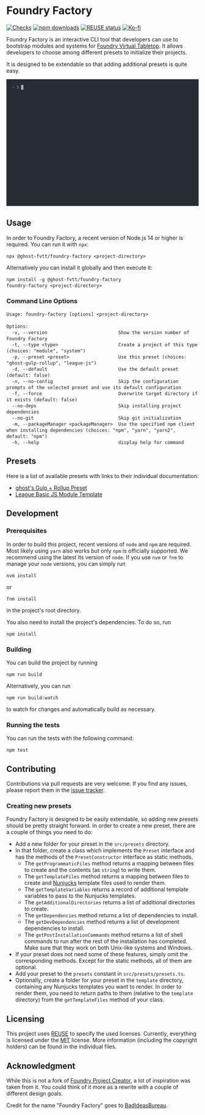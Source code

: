 <!--
SPDX-FileCopyrightText: 2022 Johannes Loher

SPDX-License-Identifier: MIT
-->

# Foundry Factory

[![Checks](https://github.com/ghost-fvtt/foundry-factory/workflows/CI/badge.svg)](https://github.com/ghost-fvtt/foundry-factory/actions)
[![npm downloads](https://img.shields.io/npm/dm/@ghost-fvtt/foundry-factory?color=orange&logo=npm)](https://www.npmjs.com/package/@ghost-fvtt/foundry-factory)
[![REUSE status](https://api.reuse.software/badge/github.com/ghost-fvtt/foundry-factory)](https://api.reuse.software/info/github.com/ghost-fvtt/foundry-factory)
[![Ko-fi](https://img.shields.io/badge/Ko--fi-ghostfvtt-00B9FE?logo=kofi)](https://ko-fi.com/ghostfvtt)


Foundry Factory is an interactive CLI tool that developers can use to
bootstrap modules and systems for [Foundry Virtual Tabletop]. It allows
developers to choose among different presets to initialize their projects.

It is designed to be extendable so that adding additional presets is quite easy.

[![Foundry Factory Demo](./img/demo.gif)](./img/demo.gif)

## Usage

In order to Foundry Factory, a recent version of Node.js 14 or higher is required. You can run it with `npx`:

```
npx @ghost-fvtt/foundry-factory <project-directory>
```

Alternatively you can install it globally and then execute it:

```
npm install -g @ghost-fvtt/foundry-factory
foundry-factory <project-directory>
```

### Command Line Options

```
Usage: foundry-factory [options] <project-directory>

Options:
  -v, --version                          Show the version number of Foundry Factory
  -t, --type <type>                      Create a project of this type (choices: "module", "system")
  -p, --preset <preset>                  Use this preset (choices: "ghost-gulp-rollup", "league-js")
  -d, --default                          Use the default preset (default: false)
  -n, --no-config                        Skip the configuration prompts of the selected preset and use its default configuration
  -f, --force                            Overwrite target directory if it exists (default: false)
  --no-deps                              Skip installing project dependencies
  --no-git                               Skip git initialization
  -m, --packageManager <packageManager>  Use the specified npm client when installing dependencies (choices: "npm", "yarn", "yarn2", default: "npm")
  -h, --help                             display help for command
```

## Presets

Here is a list of available presets with links to their individual
documentation:

- [ghost's Gulp + Rollup Preset](./src/presets/ghost-gulp-rollup/README.md)
- [League Basic JS Module Template](https://github.com/League-of-Foundry-Developers/FoundryVTT-Module-Template/blob/master/README.md)

## Development

### Prerequisites

In order to build this project, recent versions of `node` and `npm` are
required. Most likely using `yarn` also works but only `npm` is officially
supported. We recommend using the latest lts version of `node`. If you use `nvm`
or `fnm` to manage your `node` versions, you can simply run

```
nvm install
```

or

```
fnm install
```

in the project's root directory.

You also need to install the project's dependencies. To do so, run

```
npm install
```

### Building

You can build the project by running

```
npm run build
```

Alternatively, you can run

```
npm run build:watch
```

to watch for changes and automatically build as necessary.

### Running the tests

You can run the tests with the following command:

```
npm test
```

## Contributing

Contributions via pull requests are very welcome. If you find any issues, please
report them in the [issue tracker].

### Creating new presets

Foundry Factory is designed to be easily extendable, so adding new presets
should be pretty straight forward. In order to create a new preset, there are a
couple of things you need to do:
- Add a new folder for your preset in the `src/presets` directory.
- In that folder, create a class which implements the `Preset` interface and has
  the methods of the `PresetConstructor` interface as static methods.
  - The `getProgrammaticFiles` method returns a mapping between files to create
    and the contents (as `string`) to write them.
  - The `getTemplateFiles` method returns a mapping between files to create and
    [Nunjucks] template files used to render them.
  - The `getTemplateVariables` returns a record of additional template variables
    to pass to the Nunjucks templates.
  - The `getAdditionalDirectories` returns a list of additional directories to
    create.
  - The `getDependencies` method returns a list of dependencies to install.
  - The `getDevDependencies` method returns a list of development dependencies
    to install.
  - The `getPostInstallationCommands` method returns a list of shell commands to
    run after the rest of the installation has completed. Make sure that they
    work on both Unix-like systems and Windows.
- If your preset does not need some of these features, simply omit the
  corresponding methods. Except for the static methods, all of them are
  optional.
- Add your preset to the `presets` constant in `src/presets/presets.ts`.
- Optionally, create a folder for your preset in the `template` directory,
  containing any Nunjucks templates you want to render.
  In order to render them, you need to return paths to them (relative to the
  `template` directory) from the `getTemplateFiles` method of your class.

## Licensing

This project uses [REUSE] to specify the used licenses. Currently, everything is
licensed under the [MIT] license. More information (including the copyright
holders) can be found in the individual files.

## Acknowledgment

While this is not a fork of [Foundry Project Creator], a lot of inspiration was
taken from it. You could think of it more as a rewrite with a couple of
different design goals.

Credit for the name "Foundry Factory" goes to [BadIdeasBureau].

[Foundry Virtual Tabletop]: https://foundryvtt.com
[Gulp]: https://gulpjs.com/
[Rollup]: https://rollupjs.org/
[issue tracker]: https://github.com/ghost91-/foundry-factory/issues
[Nunjucks]: https://mozilla.github.io/nunjucks/
[REUSE]: https://reuse.software/
[MIT]: LICENSES/MIT.txt
[Foundry Project Creator]: https://gitlab.com/foundry-projects/foundry-pc/create-foundry-project
[BadIdeasBureau]: https://github.com/BadIdeasBureau
